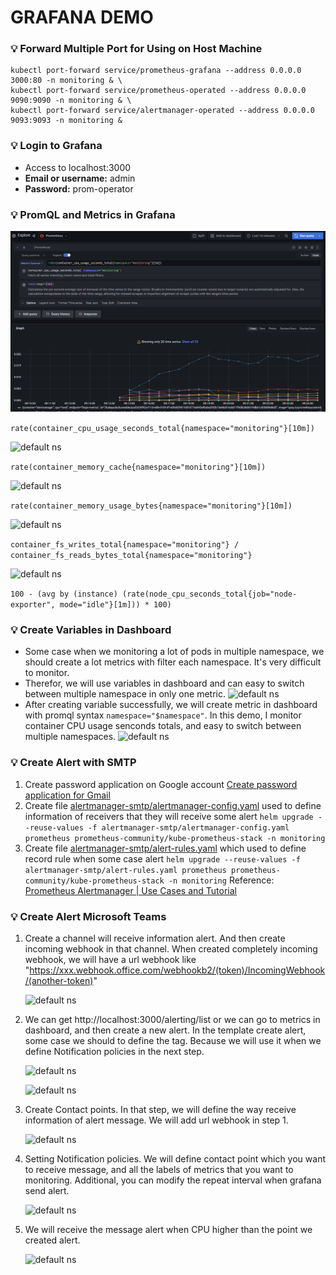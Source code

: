 # GRAFANA DEMO

### 💡 Forward Multiple Port for Using on Host Machine
```
kubectl port-forward service/prometheus-grafana --address 0.0.0.0 3000:80 -n monitoring & \
kubectl port-forward service/prometheus-operated --address 0.0.0.0 9090:9090 -n monitoring & \
kubectl port-forward service/alertmanager-operated --address 0.0.0.0 9093:9093 -n monitoring &
```

### 💡 Login to Grafana
- Access to localhost:3000
- **Email or username:** admin
- **Password:** prom-operator


### 💡 PromQL and Metrics in Grafana
![default ns](/image-promql-screenshot/container_cpu_usage_seconds_total.png)

```rate(container_cpu_usage_seconds_total{namespace="monitoring"}[10m])```

![default ns](/image-promql-screenshot/container_memory_cache.png)

```rate(container_memory_cache{namespace="monitoring"}[10m])```

![default ns](/image-promql-screenshot/container_memory_usage_bytes.png)

```rate(container_memory_usage_bytes{namespace="monitoring"}[10m])```

![default ns](/image-promql-screenshot/container_writes_per_read.png)

```container_fs_writes_total{namespace="monitoring"} / container_fs_reads_bytes_total{namespace="monitoring"}```

![default ns](/image-promql-screenshot/grafana/calculate_node_cpu_used.png)

```100 - (avg by (instance) (rate(node_cpu_seconds_total{job="node-exporter", mode="idle"}[1m])) * 100)```

### 💡 Create Variables in Dashboard
- Some case when we monitoring a lot of pods in multiple namespace, we should create a lot metrics with filter each namespace. It's very difficult to monitor. 
- Therefor, we will use variables in dashboard and can easy to switch between multiple namespace in only one metric.
    ![default ns](/image-promql-screenshot/grafana/edit-variable.png)
- After creating variable successfully, we will create metric in dashboard with promql syntax ```namespace="$namespace"```. In this demo, I monitor container CPU usage senconds totals, and easy to switch between multiple namespaces.
    ![default ns](/image-promql-screenshot/grafana/use-variable.png)

### 💡 Create Alert with SMTP
1. Create password application on Google account [Create password application for Gmail](https://www.getmailbird.com/gmail-app-password/)
2. Create file [alertmanager-smtp/alertmanager-config.yaml](../alertmanager-smtp/alertmanager-config.yaml) used to define information of receivers that they will receive some alert
```helm upgrade --reuse-values -f alertmanager-smtp/alertmanager-config.yaml prometheus prometheus-community/kube-prometheus-stack -n monitoring```
3. Create file [alertmanager-smtp/alert-rules.yaml](alertmanager-smtp/alert-rules.yaml) which used to define record rule when some case alert
```helm upgrade --reuse-values -f alertmanager-smtp/alert-rules.yaml prometheus prometheus-community/kube-prometheus-stack -n monitoring```
Reference: [Prometheus Alertmanager | Use Cases and Tutorial](https://www.containiq.com/post/prometheus-alertmanager)

### 💡 Create Alert Microsoft Teams
1. Create a channel will receive information alert. And then create incoming webhook in that channel. When created completely incoming webhook, we will have a url webhook like "https://xxx.webhook.office.com/webhookb2/(token)/IncomingWebhook/(another-token)"
   
   ![default ns](/image-promql-screenshot/grafana/incoming-webhook.png)

2. We can get http://localhost:3000/alerting/list or we can go to metrics in dashboard, and then create a new alert. In the template create alert, some case we should to define the tag. Because we will use it when we define Notification policies in the next step.
   
   ![default ns](/image-promql-screenshot/grafana/create-alert.png)

   ![default ns](/image-promql-screenshot/grafana/create-alert-in-metrics.png)

3. Create Contact points. In that step, we will define the way receive information of alert message. We will add url webhook in step 1.
   
   ![default ns](/image-promql-screenshot/grafana/create_contact_points.png)

4. Setting Notification policies. We will define contact point which you want to receive message, and all the labels of metrics that you want to monitoring. Additional, you can modify the repeat interval when grafana send alert.
   
   ![default ns](/image-promql-screenshot/grafana/setting_policy_firing.png)

5. We will receive the message alert when CPU higher than the point we created alert.
   
   ![default ns](/image-promql-screenshot/grafana/firing_first_time.png)

